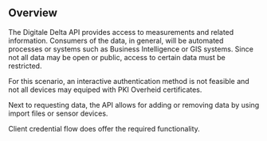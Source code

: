 ## Overview

The Digitale Delta API provides access to measurements and related information.
Consumers of the data, in general, will be automated processes or systems such as Business Intelligence or GIS systems.
Since not all data may be open or public, access to certain data must be restricted.

For this scenario, an interactive authentication method is not feasible and not all devices may equiped with PKI Overheid certificates.

Next to requesting data, the API allows for adding or removing data by using import files or sensor devices. 

Client credential flow does offer the required functionality.

